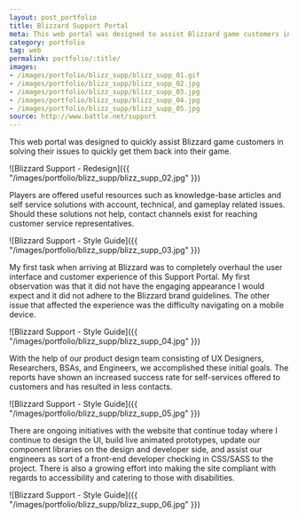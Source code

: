 ```yaml
---
layout: post_portfolio
title: Blizzard Support Portal
meta: This web portal was designed to assist Blizzard game customers in solving their issues to quickly get them back into the game.
category: portfolio
tag: web
permalink: portfolio/:title/
images: 
- /images/portfolio/blizz_supp/blizz_supp_01.gif
- /images/portfolio/blizz_supp/blizz_supp_02.jpg
- /images/portfolio/blizz_supp/blizz_supp_03.jpg
- /images/portfolio/blizz_supp/blizz_supp_04.jpg
- /images/portfolio/blizz_supp/blizz_supp_05.jpg
source: http://www.battle.net/support
---
```


This web portal was designed to quickly assist Blizzard game customers in solving their issues to quickly get them back into their game.

![Blizzard Support - Redesign]({{ "/images/portfolio/blizz_supp/blizz_supp_02.jpg" }})

Players are offered useful resources such as knowledge-base articles and self service solutions with account, technical, and gameplay related issues. Should these solutions not help, contact channels exist for reaching customer service representatives.

![Blizzard Support - Style Guide]({{ "/images/portfolio/blizz_supp/blizz_supp_03.jpg" }})

My first task when arriving at Blizzard was to completely overhaul the user interface and customer experience of this Support Portal. My first observation was that it did not have the engaging appearance I would expect and it did not adhere to the Blizzard brand guidelines. The other issue that affected the experience was the difficulty navigating on a mobile device.

![Blizzard Support - Style Guide]({{ "/images/portfolio/blizz_supp/blizz_supp_04.jpg" }})

With the help of our product design team consisting of UX Designers, Researchers, BSAs, and Engineers, we accomplished these initial goals. The reports have shown an increased success rate for self-services offered to customers and has resulted in less contacts.

![Blizzard Support - Style Guide]({{ "/images/portfolio/blizz_supp/blizz_supp_05.jpg" }})

There are ongoing initiatives with the website that continue today where I continue to design the UI, build live animated prototypes, update our component libraries on the design and developer side, and assist our engineers as sort of a front-end developer checking in CSS/SASS to the project. There is also a growing effort into making the site compliant with regards to accessibility and catering to those with disabilities.


![Blizzard Support - Style Guide]({{ "/images/portfolio/blizz_supp/blizz_supp_06.jpg" }})